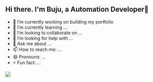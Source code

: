 ## Hi there. I'm Buju, a Automation Developer👋


- 🔭 I’m currently working on building my portfolio
- 🌱 I’m currently learning ...
- 👯 I’m looking to collaborate on ...
- 🤔 I’m looking for help with ...
- 💬 Ask me about ...
- 📫 How to reach me: ...
- 😄 Pronouns: ...
- ⚡ Fun fact: ...

<img src="https://img.shields.io/badge/Tableau-E97627?style=for-the-badge&logo=Tableau&logoColor=white" />
